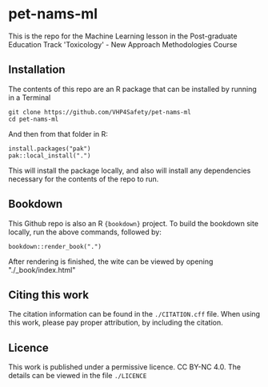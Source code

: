 # pet-nams-ml
This is the repo for the Machine Learning lesson in the Post-graduate Education Track 'Toxicology' - New Approach Methodologies Course

## Installation
The contents of this repo are an R package that can be installed by running in a Terminal
```
git clone https://github.com/VHP4Safety/pet-nams-ml
cd pet-nams-ml
```

And then from that folder in R:
```
install.packages("pak")
pak::local_install(".") 
```

This will install the package locally, and also will install any dependencies necessary for the contents of the repo to run.

## Bookdown
This Github repo is also an R `{bookdown}` project. To build the bookdown site locally, run the above commands, followed by:
```
bookdown::render_book(".")
```
After rendering is finished, the wite can be viewed by opening "./_book/index.html" 

## Citing this work
The citation information can be found in the `./CITATION.cff` file. When using this work, please pay proper attribution, by including the citation.

## Licence
This work is published under a permissive licence. CC BY-NC 4.0. The details can be viewed in the file `./LICENCE` 
